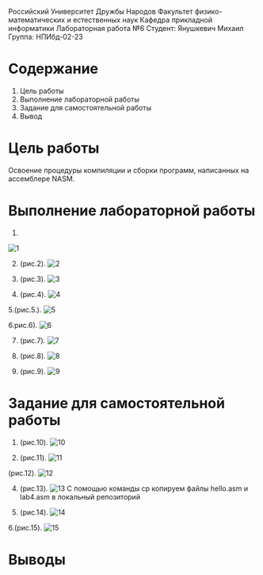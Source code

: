 Российский Университет Дружбы Народов
				Факультет физико-математических и естественных наук
					Кафедра прикладной информатики
						Лабораторная работа №6
						Студент: Янушкевич Михаил
						Группа: НПИбд-02-23

# Содержание
1. Цель работы
2. Выполнение лабораторной работы
3. Задание для самостоятельной работы
4. Вывод

# Цель работы

Освоение процедуры компиляции и сборки программ, написанных на ассемблере NASM.

# Выполнение лабораторной работы
1. 
![1](image/1.png)


2. (рис.2).
![2](image/2.png)


3. (рис.3).
![3](image/3.png)


4. (рис.4).
![4](image/4.png)


5.(рис.5.).
![5](image/5.png)


6.рис.6).
![6](image/6.png)


7. (рис.7).
![7](image/7.png)


8. (рис.8).
![8](image/8.png)


9. (рис.9).
![9](image/9.png)


# Задание для самостоятельной работы

1. (рис.10).
![10](image/10.png)


2. (рис.11).
![11](image/11.png)

(рис.12).
![12](image/12.png)


4. (рис.13).
![13](image/13.png)
С помощью команды cp копируем файлы hello.asm и lab4.asm в локальный репозиторий

5. (рис.14).
![14](image/14.png)


6.(рис.15).
![15](image/15.png)

# Выводы



